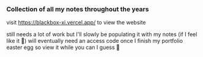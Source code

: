 ### Collection of all my notes throughout the years

visit https://blackbox-xi.vercel.app/ to view the website

still needs a lot of work but I'll slowly be populating it with my notes (if I feel like it 🤷)
will eventually need an access code once I finish my portfolio easter egg so view it while you can I guess 🤷
